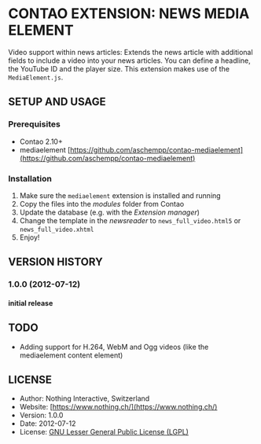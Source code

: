 # CONTAO EXTENSION: NEWS MEDIA ELEMENT
Video support within news articles: Extends the news article with additional fields to include a video into your news articles. You can define a headline, the YouTube ID and the player size. This extension makes use of the `MediaElement.js`.

## SETUP AND USAGE
### Prerequisites
 * Contao 2.10+
 * mediaelement [https://github.com/aschempp/contao-mediaelement](https://github.com/aschempp/contao-mediaelement)

### Installation
1. Make sure the `mediaelement` extension is installed and running
2. Copy the files into the _modules_ folder from Contao
3. Update the database (e.g. with the _Extension manager_)
4. Change the template in the _newsreader_ to `news_full_video.html5` or `news_full_video.xhtml`
5. Enjoy!

## VERSION HISTORY
### 1.0.0 (2012-07-12)
#### initial release

## TODO
* Adding support for H.264, WebM and Ogg videos (like the mediaelement content element)

## LICENSE
* Author:		Nothing Interactive, Switzerland
* Website: 		[https://www.nothing.ch/](https://www.nothing.ch/)
* Version: 		1.0.0
* Date: 		2012-07-12
* License: 		[GNU Lesser General Public License (LGPL)](http://www.gnu.org/licenses/lgpl.html)